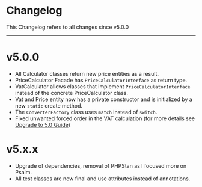 # Changelog

This Changelog refers to all changes since v5.0.0
***

# v5.0.0
* All Calculator classes return new price entities as a result.
* PriceCalculator Facade has `PriceCalculatorInterface` as return type.
* VatCalculator allows classes that implement `PriceCalculatorInterface` instead of the concrete PriceCalculator class.
* Vat and Price entity now has a private constructor and is initialized by a new `static` create method.
* The `ConverterFactory` class uses `match` instead of `switch`.
* Fixed unwanted forced order in the VAT calculation (for more details see [Upgrade to 5.0 Guide](UPGRADE-5.0.md))

# v5.x.x
+ Upgrade of dependencies, removal of PHPStan as I focused more on Psalm.
+ All test classes are now final and use attributes instead of annotations.
